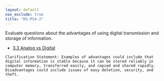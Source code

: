 ```yaml
---
layout: default
nav_exclude: true
title: "HS-PS4-2"
---
```

<script src="https://cdn.mathjax.org/mathjax/latest/MathJax.js?config=TeX-AMS-MML_HTMLorMML" type="text/javascript"></script>

<!--<center>
<img src="images/pt-row-col.png" alt="drawing" width="90%"/>
</center>
-->
Evaluate questions about the advantages of using digital transmission and storage of information.

  * [3.3 Analog vs Digital](/edu-iprs/3.3-analog-digital)

<!--more-->

    Clarification Statement: Examples of advantages could include that digital information is stable because it can be stored reliably in computer memory, transferred easily, and copied and shared rapidly. Disadvantages could include issues of easy deletion, security, and theft.

